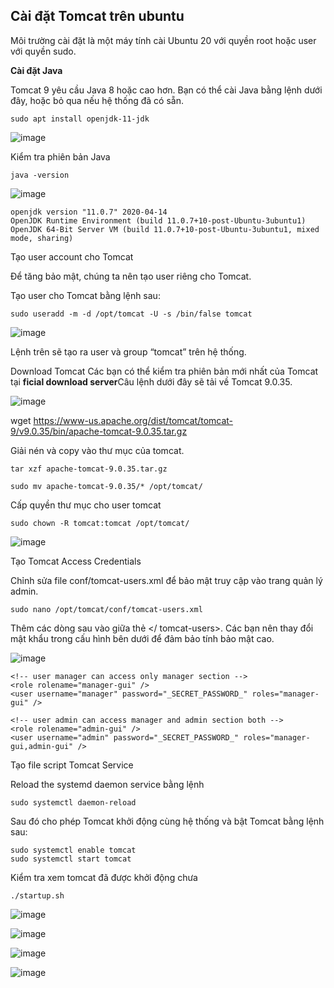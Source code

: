 
## Cài đặt Tomcat trên ubuntu

Môi trường cài đặt là một máy tính cài Ubuntu 20 với quyền root hoặc user với quyền sudo.

**Cài đặt Java**

Tomcat 9 yêu cầu  Java 8 hoặc cao hơn. Bạn có thể cài Java bằng lệnh dưới đây, hoặc bỏ qua nếu hệ thống đã có sẵn.

```sudo apt install openjdk-11-jdk```

![image](https://user-images.githubusercontent.com/62273292/159657010-735eb186-e89e-4bbf-b0d0-67633609e73f.png)


Kiểm tra phiên bản Java

```java -version```

![image](https://user-images.githubusercontent.com/62273292/159657281-9b5d3f74-37dd-4d84-b160-6678317923b3.png)

 
```
openjdk version "11.0.7" 2020-04-14 
OpenJDK Runtime Environment (build 11.0.7+10-post-Ubuntu-3ubuntu1) 
OpenJDK 64-Bit Server VM (build 11.0.7+10-post-Ubuntu-3ubuntu1, mixed mode, sharing)
```

Tạo user account cho Tomcat

Để tăng bảo mật, chúng ta nên tạo user riêng cho Tomcat.

Tạo user cho Tomcat bằng lệnh sau:

```sudo useradd -m -d /opt/tomcat -U -s /bin/false tomcat```

![image](https://user-images.githubusercontent.com/62273292/159657394-41f3f30e-09d3-4086-905f-cd1a8035d938.png)


Lệnh trên sẽ tạo ra user và group “tomcat” trên hệ thống.

Download Tomcat
Các bạn có thể kiểm tra phiên bản mới nhất của Tomcat tại **ficial download server**Câu lệnh dưới đây sẽ tải về Tomcat 9.0.35.

![image](https://user-images.githubusercontent.com/62273292/159657748-a076a5fa-1836-47be-a264-5d60f2d1caaf.png)


wget https://www-us.apache.org/dist/tomcat/tomcat-9/v9.0.35/bin/apache-tomcat-9.0.35.tar.gz


Giải nén và copy vào thư mục của tomcat.

```tar xzf apache-tomcat-9.0.35.tar.gz ```



```sudo mv apache-tomcat-9.0.35/* /opt/tomcat/```

Cấp quyền thư mục cho user tomcat

```sudo chown -R tomcat:tomcat /opt/tomcat/```

![image](https://user-images.githubusercontent.com/62273292/159657915-de32f687-043a-4220-a137-cef958c0ad4a.png)


Tạo Tomcat Access Credentials

Chỉnh sửa file conf/tomcat-users.xml để bảo mật truy cập vào trang quản lý admin.

```sudo nano /opt/tomcat/conf/tomcat-users.xml```

Thêm các dòng sau vào giữa thẻ <tomcat-users> </ tomcat-users>. Các bạn nên thay đổi mật khẩu trong cấu hình bên dưới để đảm bảo tính bảo mật cao.

![image](https://user-images.githubusercontent.com/62273292/159658876-88d65b91-f8f2-4617-9eba-a6e1f30fb152.png)


```
<!-- user manager can access only manager section -->
<role rolename="manager-gui" />
<user username="manager" password="_SECRET_PASSWORD_" roles="manager-gui" />
```

```
<!-- user admin can access manager and admin section both -->
<role rolename="admin-gui" />
<user username="admin" password="_SECRET_PASSWORD_" roles="manager-gui,admin-gui" />
```

Tạo file script  Tomcat Service

Reload the systemd daemon service bằng lệnh

```sudo systemctl daemon-reload```

Sau đó cho phép Tomcat khởi động cùng hệ thống và bật Tomcat bằng lệnh sau:
```
sudo systemctl enable tomcat 
sudo systemctl start tomcat
```
Kiểm tra xem tomcat đã được khởi động chưa

```./startup.sh```

![image](https://user-images.githubusercontent.com/62273292/159659636-2ed908ea-b658-47e5-afa1-70ef0c0b5f5b.png)

![image](https://user-images.githubusercontent.com/62273292/159659767-f96e3b50-e719-4e0e-ac36-fae48e237dbe.png)

![image](https://user-images.githubusercontent.com/62273292/159659838-9f93f6f7-a741-421f-b831-a0614336018e.png)

![image](https://user-images.githubusercontent.com/62273292/159659955-6eba4429-dafc-446e-876b-87420eac54df.png)






